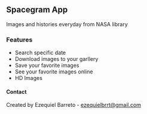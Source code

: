 ## Spacegram App

Images and histories everyday from NASA library

### Features
* Search specific date
* Download images to your garllery
* Save your favorite images
* See your favorite images online
* HD Images

#### Contact
Created by Ezequiel Barreto - <ezequielbrrt@gmail.com>

